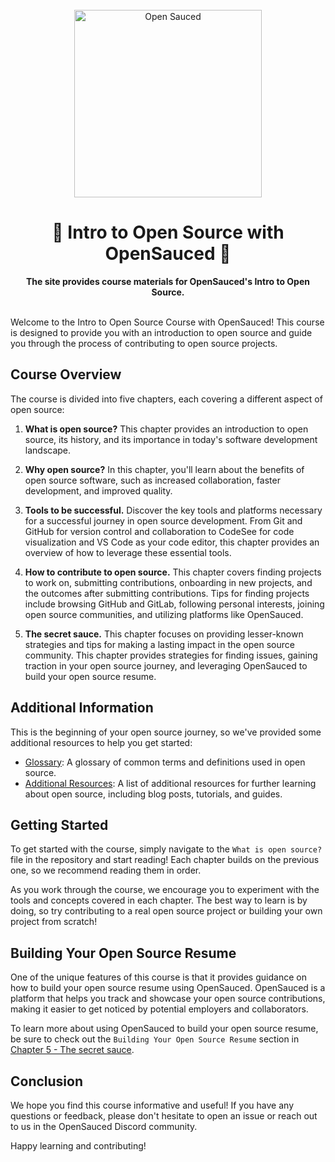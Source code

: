 <div align="center">
  <br>
  <img alt="Open Sauced" src="https://i.ibb.co/7jPXt0Z/logo1-92f1a87f.png" width="300px">
  <h1>🍕 Intro to Open Source with OpenSauced 🍕</h1>
  <strong>The site provides course materials for OpenSauced's Intro to Open Source.</strong>
</div>
<br> 

Welcome to the Intro to Open Source Course with OpenSauced! This course is designed to provide you with an introduction to open source and guide you through the process of contributing to open source projects. 

## Course Overview

The course is divided into five chapters, each covering a different aspect of open source:

1. **What is open source?** This chapter provides an introduction to open source, its history, and its importance in today's software development landscape.

2. **Why open source?** In this chapter, you'll learn about the benefits of open source software, such as increased collaboration, faster development, and improved quality.

3. **Tools to be successful.** Discover the key tools and platforms necessary for a successful journey in open source development. From Git and GitHub for version control and collaboration to CodeSee for code visualization and VS Code as your code editor, this chapter provides an overview of how to leverage these essential tools. 

4. **How to contribute to open source.** 
This chapter covers finding projects to work on, submitting contributions, onboarding in new projects, and the outcomes after submitting contributions. Tips for finding projects include browsing GitHub and GitLab, following personal interests, joining open source communities, and utilizing platforms like OpenSauced.

5. **The secret sauce.** 
This chapter focuses on providing lesser-known strategies and tips for making a lasting impact in the open source community. This chapter provides strategies for finding issues, gaining traction in your open source journey, and leveraging OpenSauced to build your open source resume.

## Additional Information
This is the beginning of your open source journey, so we've provided some additional resources to help you get started:
- [Glossary](09-glossary.md): A glossary of common terms and definitions used in open source.
- [Additional Resources](./08-additional-resources.md): A list of additional resources for further learning about open source, including blog posts, tutorials, and guides.

## Getting Started

To get started with the course, simply navigate to the `What is open source?` file in the repository and start reading! Each chapter builds on the previous one, so we recommend reading them in order.

As you work through the course, we encourage you to experiment with the tools and concepts covered in each chapter. The best way to learn is by doing, so try contributing to a real open source project or building your own project from scratch!

## Building Your Open Source Resume

One of the unique features of this course is that it provides guidance on how to build your open source resume using OpenSauced. OpenSauced is a platform that helps you track and showcase your open source contributions, making it easier to get noticed by potential employers and collaborators.

To learn more about using OpenSauced to build your open source resume, be sure to check out the `Building Your Open Source Resume` section in [Chapter 5 - The secret sauce](./06-the-secret-sauce.md).

## Conclusion

We hope you find this course informative and useful! If you have any questions or feedback, please don't hesitate to open an issue or reach out to us in the OpenSauced Discord community.

Happy learning and contributing!